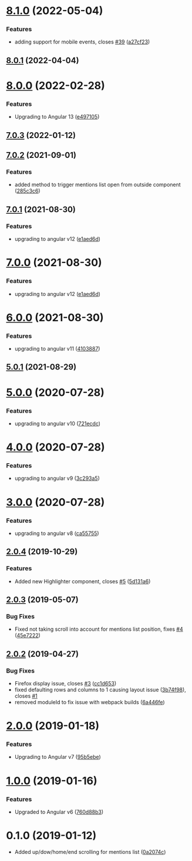 # [8.1.0](https://github.com/nth-cloud/ng-mentions/compare/8.0.1...8.1.0) (2022-05-04)


### Features

* adding support for mobile events, closes [#39](https://github.com/nth-cloud/ng-mentions/issues/39) ([a27cf23](https://github.com/nth-cloud/ng-mentions/commit/a27cf232024f58ecddd4d3da359db2c6811204d2))



## [8.0.1](https://github.com/nth-cloud/ng-mentions/compare/8.0.0...8.0.1) (2022-04-04)



# [8.0.0](https://github.com/nth-cloud/ng-mentions/compare/7.0.3...8.0.0) (2022-02-28)


### Features

* Upgrading to Angular 13 ([e497105](https://github.com/nth-cloud/ng-mentions/commit/e4971055eaba26ad084a751305043496ca7f45ce))



## [7.0.3](https://github.com/nth-cloud/ng-mentions/compare/7.0.2...7.0.3) (2022-01-12)



## [7.0.2](https://github.com/nth-cloud/ng-mentions/compare/7.0.1...7.0.2) (2021-09-01)


### Features

* added method to trigger mentions list open from outside component ([285c3c6](https://github.com/nth-cloud/ng-mentions/commit/285c3c6bc33dea7ab3f0ab5cfa6fac2880f5c05d))



## [7.0.1](https://github.com/nth-cloud/ng-mentions/compare/6.0.0...7.0.1) (2021-08-30)


### Features

* upgrading to angular v12 ([e1aed6d](https://github.com/nth-cloud/ng-mentions/commit/e1aed6d7e6e00066fbf7ace980fec84bbeee278b))



# [7.0.0](https://github.com/nth-cloud/ng-mentions/compare/6.0.0...7.0.0) (2021-08-30)


### Features

* upgrading to angular v12 ([e1aed6d](https://github.com/nth-cloud/ng-mentions/commit/e1aed6d7e6e00066fbf7ace980fec84bbeee278b))



# [6.0.0](https://github.com/nth-cloud/ng-mentions/compare/5.0.0...6.0.0) (2021-08-30)


### Features

* upgrading to angular v11 ([4103887](https://github.com/nth-cloud/ng-mentions/commit/410388759aa85cb40978db53734ec1a738fad16d))



## [5.0.1](https://github.com/nth-cloud/ng-mentions/compare/5.0.0...5.0.1) (2021-08-29)



# [5.0.0](https://github.com/nth-cloud/ng-mentions/compare/4.0.0...5.0.0) (2020-07-28)


### Features

* upgrading to angular v10 ([721ecdc](https://github.com/nth-cloud/ng-mentions/commit/721ecdc31b90f06a9ce29b206513aea7af23e39a))



# [4.0.0](https://github.com/nth-cloud/ng-mentions/compare/3.0.0...4.0.0) (2020-07-28)


### Features

* upgrading to angular v9 ([3c293a5](https://github.com/nth-cloud/ng-mentions/commit/3c293a5439de48e9e04bb5f9b31a01e7c6eb4065))



# [3.0.0](https://github.com/nth-cloud/ng-mentions/compare/2.0.3...3.0.0) (2020-07-28)


### Features

* upgrading to angular v8 ([ca55755](https://github.com/nth-cloud/ng-mentions/commit/ca557559a2916902a4f00d085ca6cc837e3482a9))



## [2.0.4](https://github.com/nth-cloud/ng-mentions/compare/2.0.3...2.0.4) (2019-10-29)


### Features

* Added new Highlighter component, closes [#5](https://github.com/nth-cloud/ng-mentions/issues/5) ([5d131a6](https://github.com/nth-cloud/ng-mentions/commit/5d131a6f1b1d1555b19b135a0430aa1063efe369))



## [2.0.3](https://github.com/nth-cloud/ng-mentions/compare/2.0.2...2.0.3) (2019-05-07)


### Bug Fixes

* Fixed not taking scroll into account for mentions list position, fixes [#4](https://github.com/nth-cloud/ng-mentions/issues/4) ([45e7222](https://github.com/nth-cloud/ng-mentions/commit/45e7222))



## [2.0.2](https://github.com/nth-cloud/ng-mentions/compare/2.0.0...2.0.2) (2019-04-27)


### Bug Fixes

* Firefox display issue, closes [#3](https://github.com/nth-cloud/ng-mentions/issues/3) ([cc1d653](https://github.com/nth-cloud/ng-mentions/commit/cc1d653))
* fixed defaulting rows and columns to 1 causing layout issue ([3b74f98](https://github.com/nth-cloud/ng-mentions/commit/3b74f98)), closes [#1](https://github.com/nth-cloud/ng-mentions/issues/1)
* removed moduleId to fix issue with webpack builds ([6a446fe](https://github.com/nth-cloud/ng-mentions/commit/6a446fe))



# [2.0.0](https://github.com/nth-cloud/ng-mentions/compare/0.1.2...2.0.0) (2019-01-18)


### Features

* Upgrading to Angular v7 ([95b5ebe](https://github.com/nth-cloud/ng-mentions/commit/95b5ebe))



# [1.0.0](https://github.com/nth-cloud/ng-mentions/compare/0.1.2...1.0.0) (2019-01-16)


### Features
* Upgraded to Angular v6 ([760d88b3](https://github.com/nth-cloud/ng-mentions/commit/760d88b3))



# 0.1.0 (2019-01-12)



* Added up/dow/home/end scrolling for mentions list ([0a2074c](https://github.com/nth-cloud/ng-mentions/commit/0a2074c))
